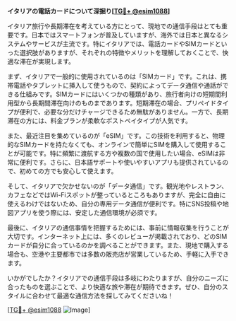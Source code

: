 **イタリアの電話カードについて深掘り[[TG💪+ @esim1088](https://t.me/s/esim1088)]**

イタリア旅行や長期滞在を考えている方にとって、現地での通信手段はとても重要です。日本ではスマートフォンが普及していますが、海外では日本と異なるシステムやサービスが主流です。特にイタリアでは、電話カードやSIMカードといった選択肢がありますが、それぞれの特徴やメリットを理解しておくことで、快適な滞在が実現します。

まず、イタリアで一般的に使用されているのは「SIMカード」です。これは、携帯電話やタブレットに挿入して使うもので、契約によってデータ通信や通話ができる仕組みです。SIMカードにはいくつかの種類があり、旅行者向けの短期間利用型から長期間滞在向けのものまであります。短期滞在の場合、プリペイドタイプが便利で、必要な分だけチャージできるため無駄がありません。一方で、長期滞在の方には、料金プランが柔軟なポストペイタイプが人気です。

また、最近注目を集めているのが「eSIM」です。この技術を利用すると、物理的なSIMカードを持たなくても、オンラインで簡単にSIMを購入して使用することが可能です。特に頻繁に渡航する方や複数の国で使用したい場合、eSIMは非常に便利です。さらに、日本語サポートや使いやすいアプリも提供されているので、初めての方でも安心して使えます。

そして、イタリアで欠かせないのが「データ通信」です。観光地やレストラン、カフェなどではWi-Fiスポットが整っているところもありますが、完全に自由に使えるわけではないため、自分の専用データ通信が便利です。特にSNS投稿や地図アプリを使う際には、安定した通信環境が必須です。

最後に、イタリアの通信事情を把握するためには、事前に情報収集を行うことが大切です。インターネット上には、多くのレビューが掲載されており、どのSIMカードが自分に合っているのかを調べることができます。また、現地で購入する場合も、空港や主要都市では多数の販売店が営業しているため、手軽に入手できます。

いかがでしたか？イタリアでの通信手段は多岐にわたりますが、自分のニーズに合ったものを選ぶことで、より快適な旅や滞在が期待できます。ぜひ、自分のスタイルに合わせて最適な通信方法を探してみてくださいね！

[[TG💪+ @esim1088](https://t.me/s/esim1088) ![Image](https://i.postimg.cc/Y0z9fWf4/image.png)]